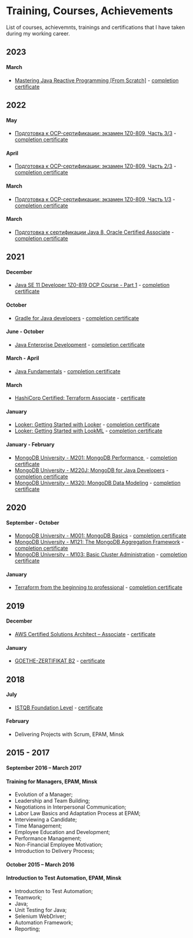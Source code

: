 # Training, Courses, Achievements
List of courses, achievemnts, trainings and certifications that I have taken during my working career.

## 2023

#### March
+ [Mastering Java Reactive Programming [From Scratch]](https://www.udemy.com/course/complete-java-reactive-programming/) - [completion certificate](https://www.udemy.com/certificate/UC-026a0515-c402-4c6c-b40b-313e538532d2/)

## 2022

#### May
* [Подготовка к OCP-сертификации: экзамен 1Z0-809, Часть 3/3](https://www.udemy.com/course/ocp-1z0-809-33/) - [completion certificate](https://www.udemy.com/certificate/UC-5e1727c8-0790-4c15-bb4b-230bfc682398/)

#### April
* [Подготовка к OCP-сертификации: экзамен 1Z0-809, Часть 2/3](https://www.udemy.com/course/ocp-1z0-809-23/) - [completion certificate](https://www.udemy.com/certificate/UC-b6af4389-6207-492d-85f6-accaa665f214/)

#### March
* [Подготовка к OCP-сертификации: экзамен 1Z0-809, Часть 1/3](https://www.udemy.com/course/ocp-1z0-809-13/) - [completion certificate](https://www.udemy.com/certificate/UC-598ab187-0f87-4472-9c33-3b9eff063fc1/)

#### March
* [Подготовка к сертификации Java 8, Oracle Certified Associate](https://www.udemy.com/course/java-8-oracle-certified-associate/) - [completion certificate](https://www.udemy.com/certificate/UC-b6b92c8f-b044-41ee-9364-08858586a8aa/)

## 2021
#### December
* [Java SE 11 Developer 1Z0-819 OCP Course - Part 1](https://www.udemy.com/course/java-se-11-developer-1z0-819-ocp-course-part-1/) - [completion certificate](https://www.udemy.com/certificate/UC-1a87fc59-702e-4111-b0ce-881b6c688764/)

#### October
* [Gradle for Java developers](https://www.udemy.com/course/gradle-for-java-developers/) - [completion certificate](https://www.udemy.com/certificate/UC-262a44b6-a0ca-48ec-bdbf-2c434ac2b315/)

#### June - October
* [Java Enterprise Development](https://www.it-academy.by/) - [completion certificate](certs/Java_enterprise_development_it_academy.pdf)

#### March - April
* [Java Fundamentals](https://www.it-academy.by/) - [completion certificate](certs/Java_fundamentals_it_academy.pdf)

#### March
* [HashiCorp Certified: Terraform Associate](https://www.hashicorp.com/certification/terraform-associate) - [certificate](https://www.credly.com/badges/cb2ec80b-ff5a-4a39-a69f-4658ccd7e754)

#### January
* [Looker: Getting Started with Looker](https://training.looker.com/) - [completion certificate](https://verify.skilljar.com/c/j59xj9q2fwsz)
* [Looker: Getting Started with LookML](https://training.looker.com/) - [completion certificate](https://verify.skilljar.com/c/kk9es63moqf7)

#### January - February
* [MongoDB University - M201: MongoDB Performance ](https://university.mongodb.com/courses/M201/about) - [completion certificate](certs/M201_proof_of_completion.jpeg)
* [MongoDB University - M220J: MongoDB for Java Developers](https://university.mongodb.com/courses/M220J/about) - [completion certificate](certs/M220J_proof_of_completion.jpeg)
* [MongoDB University - M320: MongoDB Data Modeling](https://university.mongodb.com/courses/M320/about) - [completion certificate](certs/M320_proof_of_completion.jpeg)


## 2020
#### September - October
* [MongoDB University - M001: MongoDB Basics](https://university.mongodb.com/courses/M001/about) - [completion certificate](certs/M001_proof_of_completion.jpeg)
* [MongoDB University - M121: The MongoDB Aggregation Framework](https://university.mongodb.com/courses/M121/about) - [completion certificate](certs/M121_proof_of_completion.jpeg)
* [MongoDB University - M103: Basic Cluster Administration](https://university.mongodb.com/courses/M103/about) - [completion certificate](certs/M103_proof_of_completion.jpeg)

#### January
* [Terraform from the beginning to professional](https://www.udemy.com/course/rus-terraform/) - [completion certificate](https://udemy-certificate.s3.amazonaws.com/image/UC-11F0ROJU.jpg)

## 2019
#### December
* [AWS Certified Solutions Architect – Associate](https://aws.amazon.com/training/) - [certificate](certs/AWS%20Certified%20Solutions%20Architect%20-%20Associate%20certificate.pdf)

#### January
* [GOETHE-ZERTIFIKAT B2](https://www.goethe.de/ins/by/de/spr/prf/gzb2.html) - [certificate](certs/GoetheZertificatB2.pdf)

## 2018
#### July
* [ISTQB Foundation Level](https://www.istqb.org/certification-path-root/foundation-level-2018.html) - [certificate](certs/Certificate_57730_CTFL-BY_Salauyou_07_07_2018_Minsk.pdf)

#### February	
* Delivering Projects with Scrum, EPAM, Minsk

## 2015 - 2017
#### September 2016 – March 2017
#### Training for Managers, EPAM, Minsk
* Evolution of a Manager;
* Leadership and Team Building;
* Negotiations in Interpersonal Communication; 
* Labor Law Basics and Adaptation Process at EPAM;
* Interviewing a Candidate;
* Time Management;
* Employee Education and Development;
* Performance Management;
* Non-Financial Employee Motivation;
* Introduction to Delivery Process;

#### October 2015 – March 2016
#### Introduction to Test Automation, EPAM, Minsk
* Introduction to Test Automation;
* Teamwork;  
* Java;
* Unit Testing for Java; 
* Selenium WebDriver;
* Automation Framework;
* Reporting;
